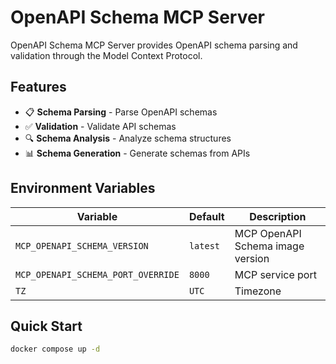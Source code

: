 # OpenAPI Schema MCP Server

OpenAPI Schema MCP Server provides OpenAPI schema parsing and validation through the Model Context Protocol.

## Features

- 📋 **Schema Parsing** - Parse OpenAPI schemas
- ✅ **Validation** - Validate API schemas
- 🔍 **Schema Analysis** - Analyze schema structures
- 📊 **Schema Generation** - Generate schemas from APIs

## Environment Variables

| Variable                           | Default  | Description                      |
| ---------------------------------- | -------- | -------------------------------- |
| `MCP_OPENAPI_SCHEMA_VERSION`       | `latest` | MCP OpenAPI Schema image version |
| `MCP_OPENAPI_SCHEMA_PORT_OVERRIDE` | `8000`   | MCP service port                 |
| `TZ`                               | `UTC`    | Timezone                         |

## Quick Start

```bash
docker compose up -d
```
